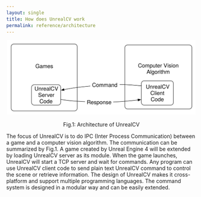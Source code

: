 ```yaml
---
layout: single
title: How does UnrealCV work
permalink: reference/architecture
---
```


<center>
<img width="500px" src="/images/pipeline.svg" alt="pipeline" class="center-block"/>
<p>Fig.1: Architecture of UnrealCV</p>
</center>

The focus of UnrealCV is to do IPC (Inter Process Communication) between a game and a computer vision algorithm. The communication can be summarized by Fig.1. A game created by Unreal Engine 4 will be extended by loading UnrealCV server as its module. When the game launches, UnrealCV will start a TCP server and wait for commands. Any program can use UnrealCV client code to send plain text UnrealCV command to control the scene or retrieve information. The design of UnrealCV makes it cross-platform and support multiple programming languages. The command system is designed in a modular way and can be easily extended.

<!-- The annotation is generated using the post processing effect of Unreal Engine. Buffer Visualization mode. -->
